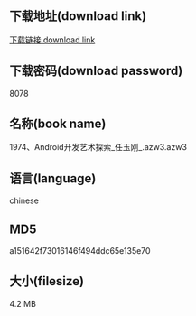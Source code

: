 ## 下载地址(download link)
[下载链接 download link](https://voluble-croquembouche-d321dc.netlify.app/?s=1974%E3%80%81Android%E5%BC%80%E5%8F%91%E8%89%BA%E6%9C%AF%E6%8E%A2%E7%B4%A2_%E4%BB%BB%E7%8E%89%E5%88%9A_.azw3)

## 下载密码(download password)
8078

## 名称(book name)
1974、Android开发艺术探索_任玉刚_.azw3.azw3

## 语言(language)
chinese

## MD5
a151642f73016146f494ddc65e135e70

## 大小(filesize)
4.2 MB

